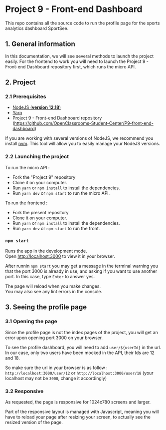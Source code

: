 # Project 9 - Front-end Dashboard

This repo contains all the source code to run the profile page for the sports analytics dashboard SportSee.

## 1. General information

In this documentation, we will see several methods to launch the project easily.
For the frontend to work you will need to launch the Project 9 - Front-end Dashboard repository first, which runs the micro API.

## 2. Project

### 2.1 Prerequisites

- [NodeJS (**version 12.18**)](https://nodejs.org/en/)
- [Yarn](https://yarnpkg.com/)
- Project 9 - Front-end Dashboard repository (https://github.com/OpenClassrooms-Student-Center/P9-front-end-dashboard)

If you are working with several versions of NodeJS, we recommend you install [nvm](https://github.com/nvm-sh/nvm). This tool will allow you to easily manage your NodeJS versions.

### 2.2 Launching the project

To run the micro API :

- Fork the "Project 9" repository
- Clone it on your computer.
- Run `yarn` or `npm install` to install the dependencies.
- Run `yarn dev` or `npm start` to run the micro API.

To run the frontend :

- Fork the present repository
- Clone it on your computer.
- Run `yarn` or `npm install` to install the dependencies.
- Run `yarn dev` or `npm start` to run the front.

### `npm start`

Runs the app in the development mode.\
Open [http://localhost:3000](http://localhost:3000) to view it in your browser.

After runnin `npm start` you may get a message in the terminal warning you that the port 3000 is already in use, and asking if you want to use another port. In this case, type `Enter` to answer yes.

The page will reload when you make changes.\
You may also see any lint errors in the console.

## 3. Seeing the profile page

### 3.1 Opening the page

Since the profile page is not the index pages of the project, you will get an error upon opening port 3000 on your browser.

To see the profile dashboard, you will need to add `user/${userId}` in the url.
In our case, only two users have been mocked in the API, their Ids are 12 and 18.

So make sure the url in your browser is as follow :
`http://localhost:3000/user/12` or `http://localhost:3000/user/18` (your localhost may not be `3000`, change it accordingly)

### 3.2 Responsive

As requested, the page is responsive for 1024x780 screens and larger.

Part of the responsive layout is managed with Javascript, meaning you will have to reload your page after resizing your screen, to actually see the resized version of the page.
